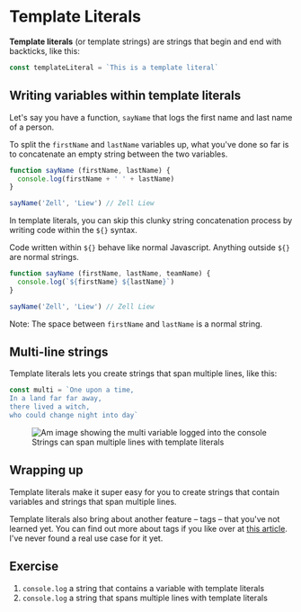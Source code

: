 # Template Literals

**Template literals** (or template strings) are strings that begin and end with backticks, like this:

```js
const templateLiteral = `This is a template literal`
```

## Writing variables within template literals

Let's say you have a function, `sayName` that logs the first name and last name of a person.

To split the `firstName` and `lastName` variables up, what you've done so far is to concatenate an empty string between the two variables.

```js
function sayName (firstName, lastName) {
  console.log(firstName + ' ' + lastName)
}

sayName('Zell', 'Liew') // Zell Liew
```

In template literals, you can skip this clunky string concatenation process by writing code within the `${}` syntax.

Code written within `${}` behave like normal Javascript. Anything outside `${}` are normal strings.

```js
function sayName (firstName, lastName, teamName) {
  console.log(`${firstName} ${lastName}`)
}

sayName('Zell', 'Liew') // Zell Liew
```

Note: The space between `firstName` and `lastName` is a normal string.

## Multi-line strings

Template literals lets you create strings that span multiple lines, like this:

```js
const multi = `One upon a time,
In a land far far away,
there lived a witch,
who could change night into day`
```

<figure>
  <img src="/images/2017/es6/multiline.png" alt="Am image showing the multi variable logged into the console ">
  <figcaption aria-hidden>Strings can span multiple lines with template literals</figcaption>
</figure>

## Wrapping up

Template literals make it super easy for you to create strings that contain variables and strings that span multiple lines.

Template literals also bring about another feature – tags – that you've not learned yet. You can find out more about tags if you like over at [this article](http://wesbos.com/tagged-template-literals/). I've never found a real use case for it yet.

## Exercise

1. `console.log` a string that contains a variable with template literals
2. `console.log` a string that spans multiple lines with template literals